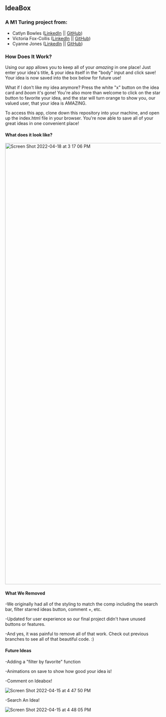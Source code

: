 ## IdeaBox

### A M1 Turing project from:

- Catlyn Bowles ([LinkedIn](https://www.linkedin.com/in/catlyn-bowles-a94aa61ab/) || [GitHub](https://github.com/catlynbowles))
- Victoria Fox-Collis ([LinkedIn](https://www.linkedin.com/in/victoria-fox-collis/) || [GitHub](https://github.com/VictoriaFC))
- Cyanne Jones ([LinkedIn](https://www.linkedin.com/in/cyanne-jones-3901bb236/) || [GitHub](https://github.com/Cyanne-Jones))

### How Does It Work?

Using our app allows you to keep all of your *amazing* in one place! Just enter your idea's title, & your idea itself in the "body" input and click save! Your idea is now saved into the box below for future use!

What if I don't like my idea anymore? Press the white "x" button on the idea card and *boom* it's gone! You're also more than welcome to click on the star button to favorite your idea, and the star will turn orange to show you, our valued user, that your idea is AMAZING.

To access this app, clone down this repository into your machine, and open up the index.html file in your browser. You're now able to save all of your great ideas in one convenient place!

#### What does it look like?
<img width="1424" alt="Screen Shot 2022-04-18 at 3 17 06 PM" src="https://user-images.githubusercontent.com/98445902/163879470-981380b0-5673-4787-9d11-fc398697431a.png">

#### What We Removed
-We originally had all of the styling to match the comp including the search bar, filter starred ideas button, comment +, etc.

-Updated for user experience so our final project didn't have unused buttons or features.

-And yes, it was painful to remove all of that work. Check out previous branches to see all of that beautiful code. :)

#### Future Ideas
-Adding a "filter by favorite" function

-Animations on save to show how good your idea is!

-Comment on Ideabox!

![Screen Shot 2022-04-15 at 4 47 50 PM](https://user-images.githubusercontent.com/98280256/163651449-5e2c9b7b-549b-4918-851a-e90bf551b9d1.png)

-Search An Idea!

![Screen Shot 2022-04-15 at 4 48 05 PM](https://user-images.githubusercontent.com/98280256/163651454-53e3cc85-e198-4dff-9af1-1e5da4033a99.png)
